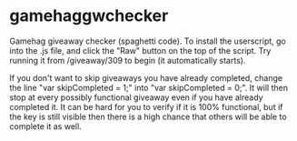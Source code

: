 # gamehaggwchecker
Gamehag giveaway checker (spaghetti code). To install the userscript, go into the .js file, and click the "Raw" button on the top of the script. Try running it from /giveaway/309 to begin (it automatically starts).

If you don't want to skip giveaways you have already completed, change the line "var skipCompleted = 1;" into "var skipCompleted = 0;". It will then stop at every possibly functional giveaway even if you have already completed it. It can be hard for you to verify if it is 100% functional, but if the key is still visible then there is a high chance that others will be able to complete it as well.
